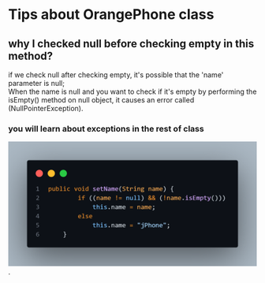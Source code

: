 # Tips about OrangePhone class
## why I checked null before checking empty in this method?
if we check null after checking empty, it's possible that the 'name' parameter is null; <br />
When the name is null and you want to check if it's empty by performing the isEmpty() method on null object,
it causes an error called (NullPointerException).

### you will learn about exceptions in the rest of class 
![alt text](code.png).

